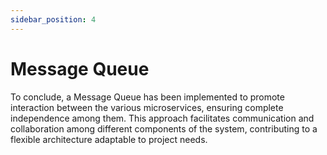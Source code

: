 ```yaml
---
sidebar_position: 4
---
```


# Message Queue

To conclude, a Message Queue has been implemented to promote interaction between the various microservices, ensuring complete independence among them. This approach facilitates communication and collaboration among different components of the system, contributing to a flexible architecture adaptable to project needs.
